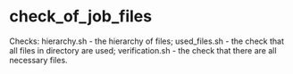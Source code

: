 # check_of_job_files
Checks:
hierarchy.sh - the hierarchy of files;
used_files.sh - the check that all files in directory are used;
verification.sh - the check that there are all necessary files.
